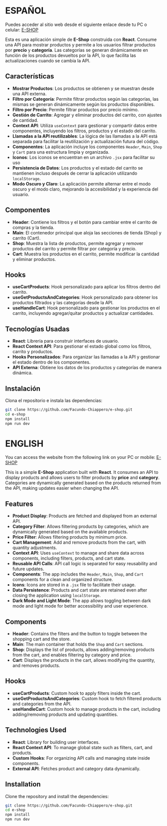 # ESPAÑOL

Puedes acceder al sitio web desde el siguiente enlace desde tu PC o celular: [E-SHOP](https://e-shop-proyect.netlify.app/)

Esta es una aplicación simple de **E-Shop** construida con **React**. Consume una API para mostrar productos y permite a los usuarios filtrar productos por **precio** y **categoría**. Las categorías se generan dinámicamente en función de los productos devueltos por la API, lo que facilita las actualizaciones cuando se cambia la API.

## Características

- **Mostrar Productos**: Los productos se obtienen y se muestran desde una API externa.
- **Filtro por Categoría**: Permite filtrar productos según las categorías, las mismas se generan dinámicamente según los productos disponibles.
- **Filtro por Precio**: Permite filtrar productos por precio mínimo.
- **Gestión de Carrito**: Agregar y eliminar productos del carrito, con ajustes de cantidad.
- **Context API**: Utiliza `useContext` para gestionar y compartir datos entre componentes, incluyendo los filtros, productos y el estado del carrito.
- **Llamadas a la API reutilizables**: La lógica de las llamadas a la API está separada para facilitar la reutilización y actualización futura del código.
- **Componentes**: La aplicación incluye los componentes `Header`, `Main`, `Shop` y `Cart` para una estructura limpia y organizada.
- **Iconos**: Los iconos se encuentran en un archivo `.jsx` para facilitar su uso
- **Persistencia de Datos**: Los productos y el estado del carrito se mantienen incluso después de cerrar la aplicación utilizando `localStorage`.
- **Modo Oscuro y Claro**: La aplicación permite alternar entre el modo oscuro y el modo claro, mejorando la accesibilidad y la experiencia del usuario.

## Componentes

- **Header**: Contiene los filtros y el botón para cambiar entre el carrito de compras y la tienda.
- **Main**: El contenedor principal que aloja las secciones de tienda (Shop) y carrito (Cart).
- **Shop**: Muestra la lista de productos, permite agregar y remover productos del carrito y permite filtrar por categoría y precio.
- **Cart**: Muestra los productos en el carrito, permite modificar la cantidad y eliminar productos.

## Hooks

- **useCartProducts**: Hook personalizado para aplicar los filtros dentro del carrito.
- **useGetProductsAndCategories**: Hook personalizado para obtener los productos filtrados y las categorías desde la API.
- **useHandleCart**: Hook personalizado para gestionar los productos en el carrito, incluyendo agregar/quitar productos y actualizar cantidades.

## Tecnologías Usadas

- **React**: Librería para construir interfaces de usuario.
- **React Context API**: Para gestionar el estado global como los filtros, carrito y productos.
- **Hooks Personalizados**: Para organizar las llamadas a la API y gestionar el estado dentro de los componentes.
- **API Externa**: Obtiene los datos de los productos y categorías de manera dinámica.

## Instalación

Clona el repositorio e instala las dependencias:

```bash
git clone https://github.com/Facundo-Chiappero/e-shop.git
cd e-shop
npm install
npm run dev
```

# ENGLISH

You can access the website from the following link on your PC or mobile: [E-SHOP](https://e-shop-proyect.netlify.app/)

This is a simple **E-Shop** application built with **React**. It consumes an API to display products and allows users to filter products by **price** and **category**. Categories are dynamically generated based on the products returned from the API, making updates easier when changing the API.

## Features

- **Product Display**: Products are fetched and displayed from an external API.
- **Category Filter**: Allows filtering products by categories, which are dynamically generated based on the available products.
- **Price Filter**: Allows filtering products by minimum price.
- **Cart Management**: Add and remove products from the cart, with quantity adjustments.
- **Context API**: Uses `useContext` to manage and share data across components, including filters, products, and cart state.
- **Reusable API Calls**: API call logic is separated for easy reusability and future updates.
- **Components**: The app includes the `Header`, `Main`, `Shop`, and `Cart` components for a clean and organized structure.
- **Icons**: Icons are stored in a `.jsx` file to facilitate their usage.
- **Data Persistence**: Products and cart state are retained even after closing the application using `localStorage`.
- **Dark Mode and Light Mode**: The app allows toggling between dark mode and light mode for better accessibility and user experience.

## Components

- **Header**: Contains the filters and the button to toggle between the shopping cart and the store.
- **Main**: The main container that holds the `Shop` and `Cart` sections.
- **Shop**: Displays the list of products, allows adding/removing products from the cart, and enables filtering by category and price.
- **Cart**: Displays the products in the cart, allows modifying the quantity, and removes products.

## Hooks

- **useCartProducts**: Custom hook to apply filters inside the cart.
- **useGetProductsAndCategories**: Custom hook to fetch filtered products and categories from the API.
- **useHandleCart**: Custom hook to manage products in the cart, including adding/removing products and updating quantities.

## Technologies Used

- **React**: Library for building user interfaces.
- **React Context API**: To manage global state such as filters, cart, and products.
- **Custom Hooks**: For organizing API calls and managing state inside components.
- **External API**: Fetches product and category data dynamically.

## Installation

Clone the repository and install the dependencies:

```bash
git clone https://github.com/Facundo-Chiappero/e-shop.git
cd e-shop
npm install
npm run dev
```